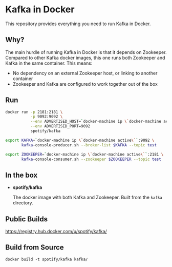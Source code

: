 Kafka in Docker
===

This repository provides everything you need to run Kafka in Docker.

Why?
---
The main hurdle of running Kafka in Docker is that it depends on Zookeeper.
Compared to other Kafka docker images, this one runs both Zookeeper and Kafka
in the same container. This means:

* No dependency on an external Zookeeper host, or linking to another container
* Zookeeper and Kafka are configured to work together out of the box

Run
---

```bash
docker run -p 2181:2181 \
           -p 9092:9092 \
           --env ADVERTISED_HOST=`docker-machine ip \`docker-machine active\`` \
           --env ADVERTISED_PORT=9092 
           spotify/kafka
```

```bash
export KAFKA=`docker-machine ip \`docker-machine active\``:9092 \
       kafka-console-producer.sh --broker-list $KAFKA --topic test
```

```bash
export ZOOKEEPER=`docker-machine ip \`docker-machine active\``:2181 \
       kafka-console-consumer.sh --zookeeper $ZOOKEEPER --topic test
```


In the box
---
* **spotify/kafka**

  The docker image with both Kafka and Zookeeper. Built from the `kafka`
  directory.


Public Builds
---

https://registry.hub.docker.com/u/spotify/kafka/


Build from Source
---

    docker build -t spotify/kafka kafka/
